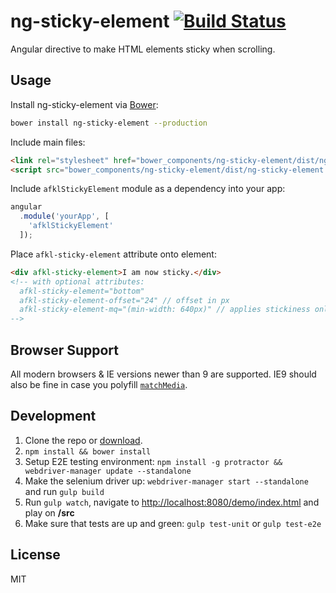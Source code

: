 # ng-sticky-element [![Build Status](https://travis-ci.org/afklm/ng-sticky-element.svg?branch=master)](https://travis-ci.org/afklm/ng-sticky-element)

Angular directive to make HTML elements sticky when scrolling.

## Usage

Install ng-sticky-element via [Bower](http://bower.io):
```bash
bower install ng-sticky-element --production
```

Include main files:
```html
<link rel="stylesheet" href="bower_components/ng-sticky-element/dist/ng-sticky-element.min.css">
<script src="bower_components/ng-sticky-element/dist/ng-sticky-element.min.js"></script>
```

Include ``afklStickyElement`` module as a dependency into your app:
```javascript
angular
  .module('yourApp', [
    'afklStickyElement'
  ]);
```

Place ``afkl-sticky-element`` attribute onto element:
```html
<div afkl-sticky-element>I am now sticky.</div>
<!-- with optional attributes:
  afkl-sticky-element="bottom"
  afkl-sticky-element-offset="24" // offset in px
  afkl-sticky-element-mq="(min-width: 640px)" // applies stickiness only if given media-query is true
-->
```
## Browser Support

All modern browsers & IE versions newer than 9 are supported. IE9 should also be fine in case you polyfill [``matchMedia``](https://developer.mozilla.org/en-US/docs/Web/API/Window/matchMedia).

## Development

1. Clone the repo or [download]().
2. ``npm install && bower install``
3. Setup E2E testing environment: ``npm install -g protractor && webdriver-manager update --standalone``
4. Make the selenium driver up: ``webdriver-manager start --standalone`` and run ``gulp build``
5. Run ``gulp watch``, navigate to [http://localhost:8080/demo/index.html](http://localhost:8080/demo/index.html) and play on **/src**
6. Make sure that tests are up and green: ``gulp test-unit`` or ``gulp test-e2e``

## License

MIT

